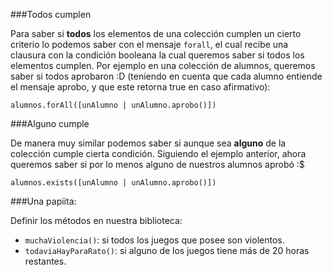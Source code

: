 ###Todos cumplen

Para saber si **todos** los elementos de una colección cumplen un cierto criterio lo podemos saber con el mensaje `forall`, el cual recibe una clausura con la condición booleana la cual queremos saber si todos los elementos cumplen. Por ejemplo en una colección de alumnos, queremos saber si todos aprobaron :D (teniendo en cuenta que cada alumno entiende el mensaje aprobo, y que este retorna true en caso afirmativo):

```
alumnos.forAll([unAlumno | unAlumno.aprobo()])
```

###Alguno cumple

De manera muy similar podemos saber si aunque sea **alguno** de la colección cumple cierta condición. Siguiendo el ejemplo anterior, ahora queremos saber si por lo menos alguno de nuestros alumnos aprobó :$

```
alumnos.exists([unAlumno | unAlumno.aprobo()])
```

###Una papiita:

Definir los métodos en nuestra biblioteca:

* `muchaViolencia()`: si todos los juegos que posee son violentos.
* `todaviaHayParaRato()`: si alguno de los juegos tiene más de 20 horas restantes.




